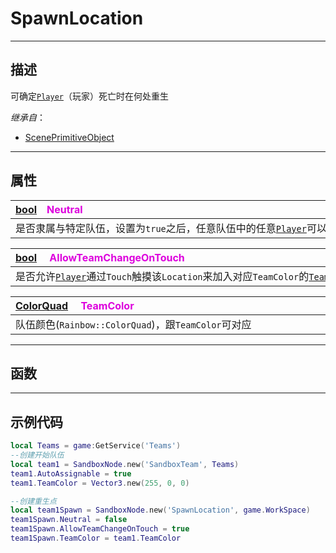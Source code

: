 # SpawnLocation
------------------------------------------------------------------------------------------
## 描述

可确定[`Player`](/Api/Class/GamePlay/ScenePlayerObject.md)（玩家）死亡时在何处重生

*继承自*：
* [ScenePrimitiveObject](/Api/Class/Bind/ScenePrimitiveObject.md)

------------------------------------------------------------------------------------------
## 属性

|<div style="width:1125px">[bool](/Api/DataType/Bool.md)&emsp;<font color="dd00dd">Neutral</font></div>|
|:---|
|是否隶属与特定队伍，设置为`true`之后，任意队伍中的任意[`Player`](/Api/Class/GamePlay/ScenePlayerObject.md)可以在此位置重生|


|<div style="width:1125px">[bool](/Api/DataType/Bool.md) &emsp;<font color="dd00dd">AllowTeamChangeOnTouch</font></div>|
|:---|
|是否允许[`Player`](/Api/Class/GamePlay/ScenePlayerObject.md)通过`Touch`触摸该`Location`来加入对应`TeamColor`的[`Team`](/Api/Class/GamePlay/SandboxTeam.md)队伍|

|<div style="width:1125px">[ColorQuad](/Api/DataType/ColorQuad.md) &emsp;<font color="dd00dd">TeamColor</font></div>|
|:---|
|队伍颜色(`Rainbow::ColorQuad`)，跟`TeamColor`可对应|

------------------------------------------------------------------------------------------
## 函数

------------------------------------------------------------------------------------------
## 示例代码

```lua
local Teams = game:GetService('Teams')
--创建开始队伍
local team1 = SandboxNode.new('SandboxTeam', Teams)
team1.AutoAssignable = true
team1.TeamColor = Vector3.new(255, 0, 0)

--创建重生点
local team1Spawn = SandboxNode.new('SpawnLocation', game.WorkSpace)
team1Spawn.Neutral = false
team1Spawn.AllowTeamChangeOnTouch = true
team1Spawn.TeamColor = team1.TeamColor
```